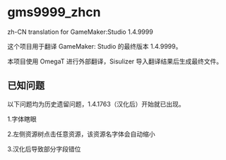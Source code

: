 # gms9999_zhcn
zh-CN translation for GameMaker:Studio 1.4.9999

这个项目用于翻译 GameMaker: Studio 的最终版本 1.4.9999。

本项目使用 OmegaT 进行外部翻译，Sisulizer 导入翻译结果后生成最终文件。

## 已知问题

以下问题均为历史遗留问题，1.4.1763（汉化后）开始就已出现。

1.字体瞎眼

2.左侧资源树点击任意资源，该资源名字体会自动缩小

3.汉化后导致部分字段错位
